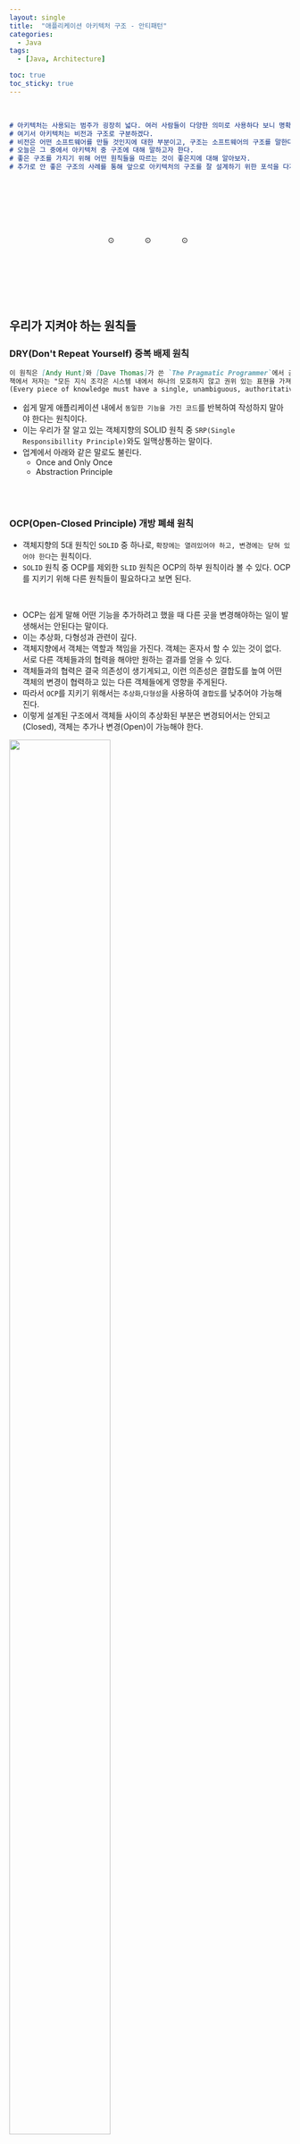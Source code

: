 ```yaml
---
layout: single
title:  "애플리케이션 아키텍처 구조 - 안티패턴"
categories:
  - Java
tags:
  - [Java, Architecture]

toc: true
toc_sticky: true
---
```


<br>

```markdown
# 아키텍처는 사용되는 범주가 굉장히 넓다. 여러 사람들이 다양한 의미로 사용하다 보니 명확한 정의를 내리기가 어려운 부분이 있다.   
# 여기서 아키텍처는 비전과 구조로 구분하겠다.  
# 비전은 어떤 소프트웨어를 만들 것인지에 대한 부분이고, 구조는 소프트웨어의 구조를 말한다.  
# 오늘은 그 중에서 아키텍처 중 구조에 대해 말하고자 한다.  
# 좋은 구조를 가지기 위해 어떤 원칙들을 따르는 것이 좋은지에 대해 알아보자.  
# 추가로 안 좋은 구조의 사례를 통해 앞으로 아키텍처의 구조를 잘 설계하기 위한 포석을 다져보도록 하자.  
```
<div style="padding-top:100px;"></div>
<span style="margin-left:35%;">⊙</span>
<span style="margin-left:10%">⊙</span>
<span style="margin-left:10%">⊙</span>
<div style="padding-top:100px;"></div>

## 우리가 지켜야 하는 원칙들

### DRY(Don't Repeat Yourself) 중복 배제 원칙
```markdown
이 원칙은 [Andy Hunt]와 [Dave Thomas]가 쓴 `The Pragmatic Programmer`에서 공식화 되었다.   
책에서 저자는 "모든 지식 조각은 시스템 내에서 하나의 모호하지 않고 권위 있는 표현을 가져야 한다"라고 표현하였다.  
(Every piece of knowledge must have a single, unambiguous, authoritative representation within a system")
```

- 쉽게 말게 애플리케이션 내에서 `동일한 기능을 가진 코드`를 반복하여 작성하지 말아야 한다는 원칙이다.
- 이는 우리가 잘 알고 있는 객체지향의 SOLID 원칙 중 `SRP(Single Responsibillity Principle)`와도 일맥상통하는 말이다.
- 업계에서 아래와 같은 말로도 불린다.
  - Once and Only Once
  - Abstraction Principle


<br><br>


### OCP(Open-Closed Principle) 개방 폐쇄 원칙

- 객체지향의 5대 원칙인 `SOLID` 중 하나로, `확장에는 열려있어야 하고, 변경에는 닫혀 있어야 한다`는 원칙이다.
- `SOLID` 원칙 중 OCP를 제외한 `SLID` 원칙은 OCP의 하부 원칙이라 볼 수 있다. OCP를 지키기 위해 다른 원칙들이 필요하다고 보면 된다.

<br>

- OCP는 쉽게 말해 어떤 기능을 추가하려고 했을 때 다른 곳을 변경해야하는 일이 발생해서는 안된다는 말이다.
- 이는 추상화, 다형성과 관련이 깊다. 
- 객체지향에서 객체는 역할과 책임을 가진다. 객체는 혼자서 할 수 있는 것이 없다. 서로 다른 객체들과의 협력을 해야만 원하는 결과를 얻을 수 있다.
- 객체들과의 협력은 결국 의존성이 생기게되고, 이런 의존성은 결합도를 높여 어떤 객체의 변경이 협력하고 있는 다른 객체들에게 영향을 주게된다.
- 따라서 `OCP`를 지키기 위해서는 `추상화`,`다형성`을 사용하여 `결합도`를 낮추어야 가능해 진다.
- 이렇게 설계된 구조에서 객체들 사이의 추상화된 부분은 변경되어서는 안되고(Closed), 객체는 추가나 변경(Open)이 가능해야 한다.

<img src="https://github.com/user-attachments/assets/99c4ba4e-5859-4d99-9ca5-f2ac64d805d4" width="60%" height="80%"/>

<div style="padding-top:100px;"></div>
<span style="margin-left:35%;">⊙</span>
<span style="margin-left:10%">⊙</span>
<span style="margin-left:10%">⊙</span>
<div style="padding-top:100px;"></div>

## 다중 계층 아키텍처(Multi-Layered Architecture)
- 오늘날 우리는 다중 계층 아키텍처를 사용한다.
- 추상화 수준에 따라 애플리케이션을 여러 그룹으로 분해하여 애플리케이션의 구조를 체계화 한다.
- 일반적으로 다음과 같이 분류가 가능하다.
  - 표현(Presentation) 계층
  - 비즈니스(Service) 계층
  - 데이터(Data) 계층
- 계층의 이름은 다양한 표현으로 사용된다. 또한 프로젝트에 따라 더 많은 기준으로 분류되기도 한다.
  - 웹 계층
  - 서비스 계층(도메인 계층)
  - 퍼시스턴스 계층


<div style="padding-top:100px;"></div>
<span style="margin-left:35%;">⊙</span>
<span style="margin-left:10%">⊙</span>
<span style="margin-left:10%">⊙</span>
<div style="padding-top:100px;"></div>


## 안티패턴 1 - 연통 배관
- 연통배관이란 애플리케이션의 각 모듈이 독립적으로 개발되어 다른 모듈과 로직이나 데이터를 공유하지 않고 상호작용을 하지도 않는 것을 말한다.
- 우리는 일반적으로 프로젝트를 개발할 때 화면단위로 작업을 분배한다. `Controller` → `Service` → `Dao` 의 횡적 구조로 개발이 이루어 진다.
- 누군가 나와 비슷한 기능을 추가했는지에 대한 부분은 고려하지 않고, 마치 연통 배관처럼 각자 맡은 부분만을 처리하게 된다. 
  - 이런 구조는 코드의 재사용성이 어렵기 때문에 결국 복붙으로 인한 중복 코드가 많이 발생한다. 
  - 만약 구조를 변경해야 할 경우 모든 코드를 변경해야 한다는 문제에 봉착한다.
- `관심사에 따른 계층 설계`를 통해 이러한 문제점을 해소할 수 있다.

  <img src="https://github.com/user-attachments/assets/07e9e534-49b2-46ad-a004-f118ebf58f78" width="80%" height="80%"/>

<br>

- 관심사 분리 원칙에 따라 계층도 각 계층의 관심사에 따라 설계되어야 한다.
- `Presentation(Controller) 계층`은 화면과 관심사가 같다.
- `Data(Dao) 계층`은 DB의 구성와 관심사가 같다.
- `Service 계층`은 표현계층과 데이터계층의 매개역할로 `기능단위`로 구성이 되어야 한다.

  <img src="https://github.com/user-attachments/assets/325a9228-8399-45f5-b07d-8683c7f92403" width="80%" height="80%"/>

<div style="padding-top:100px;"></div>
<span style="margin-left:35%;">⊙</span>
<span style="margin-left:10%">⊙</span>
<span style="margin-left:10%">⊙</span>
<div style="padding-top:100px;"></div>

## 안티패턴 2 - 스마트 DAO
- 대부분의 비즈니스 로직을 프로그래밍 언어가 아닌 SQL에 담고 프로그래밍 언어는 이 SQL을 준비하고, 실행하고 결과를 받는 작업을 수행하는 데 사용한다.

<br>

**스마트 DAO의 문제점**
1. 재사용 할 수 없는 1회용 쿼리 사용으로 로직의 중복이 발생하고 유지보수성이 떨어진다. 

    ```sql
    SELECT username, userpassword FROM users WHERE userid = 1;

    -- 해당 쿼리를 생성하면서 위 쿼리가 쓸모없어짐.
    SELECT username, userpasswrd, firstname, birthday, rate, status, createdate FROM users WHERE userid = 1;
    ```

<br>

2. 비즈니스 로직이 SQL로 표현된다. 
   - 애플리케이션은 SQL로 매개변수를 전달하고 쿼리 결과를 가공하는 역할만 담당하게 된다.
   - 실제 아래 쿼리를 보면 조건절에 나오는 것들은 비지니스 로직에서 처리되어야 하는 부분이다.
     - 고려해야 할 것은 성능이슈가 발생할 수 있다. 건수가 많을 경우 비즈니스에서 처리하는 것보다 SQL에서 필터링 후 가져오는 것이 성능이 좋을 수 있다.
    ```sql
    SELECT username, userpassword 
    FROM users 
    WHERE userid = 1 AND firstname = 'JOHN' AND rate > 40 AND birthday > '20210101';

    UPDATE users 
    set rate = rate * 20
    WHERE userid = 1 AND firstname = 'JOHN' AND rate > 40 AND birthday > '20210101';
    ```
     - 소프트웨어는 복잡도를 다루는 여러 기술을 제공한다. 
     - 하지만 SQL은 이런 기능을 제공하지 않는다. 결국 유지보수가 어려워 진다.

<br>

**스마트 DAO의 문제점 해결**
- 웬만하면 SQL로 비즈니스 로직을 처리하지 말자.
- SQL 추상화 기술을 사용하자.
  - ORM(Hibernate, JPA)
  - Active Record
  - Query Builder(JooQ, QueryDSL)
  - Table Data Gateway

<div style="padding-top:100px;"></div>
<span style="margin-left:35%;">⊙</span>
<span style="margin-left:10%">⊙</span>
<span style="margin-left:10%">⊙</span>
<div style="padding-top:100px;"></div>

## 안티패턴 3 - 뒤범벅 아키텍처
- 관심사에 따른 계층 설계를 했음에도 애플리케이션의 횡적인 설계 요소와 중적인 설계 요소가 혼합되어서 변경이 어려운 아키텍처가 만들어질 수 있다.
  - 중적인 설계 요소 : 사용자의 기능 요청을 구현하는 관심
  - 횡적인 설계 요소 : 여러 기능에 공통으로 적용되어야 하는 관심(log, transaction 등)
- 실제 구현 로직에 횡적인 관심사에 해당되는 로직이 반복적으로 추가되는 문제점이 야기된다.

<br>

**해결법 1 - 파이프 & 필터 패턴(=데코레이터 패턴)**

```markdown
`파이프 & 필터 패턴`은 여러 단위 처리 모듈을 순서대로 나열하고 한 필터에 데이터를 입력해 출력을 얻는다.  
그리고 그 출력을 그 다음 필터의 입력으로 삼도록 구성하는 아키텍처 패턴이다.  
```
- 뒤범벅 아키텍처의 문제는 종적 관심사와 횡적 관심사가 같이 섞여 있는 데에 있다.
- 이를 해결하기 위해 우선 `파이프 & 필터 패턴`을 사용하여 횡적인 관심사를 기존 코드에서 분리하여 모듈화를 한다.
- 이 후 모듈화된 횡적 관심사와 종적 관심사를 조립하여 뒤범벅된 코드의 정리가 가능해 진다.
  - 조립방식에는 애플리케이션 계층을 추가하는 방식과 위임을 하는 방식이 있다.(명확한 방법은 구현을 해봐야 알 수 있을 것 같다)
  
  <img src="https://github.com/user-attachments/assets/be2b8808-98b2-45ba-aae9-1af4db47e188" width="80%" height="80%"/>

<br>


**해결법 2 - 관점 지향 프로그래맹(AOP)**

```markdown
AOP는 Aspect Oriented Programming의 약자로 `관점 지향 프로그래밍`이라고 불린다.  
관점 지향은 쉽게 말해 어떤 로직을 기준으로 `핵심적인 관점`, `부가적인 관점`으로 나누어서 보고  
그 관점을 기준으로 각각 모듈화하겠다는 것이다.  
여기서 `모듈화`란 어떤 `공통된 로직이나 기능`을 하나의 단위로 묶는 것을 말한다. 
```
  <img src="https://github.com/user-attachments/assets/bc43c1f4-d223-4c03-946c-95846783ff8b" width="80%" height="80%"/>

- 스프링을 사용하는 경우라면 AOP를 사용하여 문제를 해결할 수 있다.


<div style="padding-top:100px;"></div>
<span style="margin-left:35%;">⊙</span>
<span style="margin-left:10%">⊙</span>
<span style="margin-left:10%">⊙</span>
<div style="padding-top:100px;"></div>


## 안티패턴 4 - 긴 공개 매서드
- 클래스에 공개된 메서드만 존재하며, 그 메서드의 크기가 너무 크다. 
- 이는 메서드 단위의 리펙토링의 부재로 인한 것이다.
- 객체 단위에서만 기능 분리가 필요한 것이 아니고, 메서드 단위에서도 기능이 분리되어야 한다.
- 메서드도 더 작은 단위에서 하나의 책임이 존재하도록 분리하면 공개 메서드의 크기는 작아지고, 비공개 메서드의 갯수가 늘어난다.
- `SRP(단일책임원칙)`를 객체 기준으로만 생각하는 경우가 있는데, `메서드 단위`에서도 `SRP`는 적용되어야 한다.

<br>

**해결법 1 - 조합 메서드**

```markdown
조합 메서드란 메서드 내에서 직접 연산을 하지 않고 다른 메서드의 호출로만 조합된 메서드를 말한다.
```
- 이를 통해 얻을 수 있는 이점이 있다.
  1. 메서드 단위의 추상화가 이루어 진다.
     - 여러 `세부사항(연산 코드)들을 공통된 하나의 범주로 묶는 것`을 `추상화`라 한다.
     - 즉, 직접 연산(저수준 작업)하는 부분을 메서드로 묶어 추상화를 한 후 이를 조합 메서드에서 호출(고수준 작업)함으로써 메서드 단위의 추상화를 이룰 수 있다.
  2. 서비스 안에서 메서드 크기가 줄어든다.
  3. 메서드 하나하나가 또 다른 수준의 언어가 된다.

<br>

**해결법 2 - 합수 작성법**

1. 공개 메서드는 이야기(의도, 작업 흐름) 흐름을 나타내라.
2. 비공개 메서드는 이야기의 의미를 정의하라.
3. 작게 만들고 한 가지 일만 해라(SRP)
   - 함수가 한 가지 일만 한다는 말은 꼭 하나의 기능만을 가진다는 의미 보다는 하나의 추상화 수준에서 동작해야 한다는 의미이다.
4. 함수내의 동일한 추상화 수준을 유지하라.
    <details style="margin-top:-10px;">
      <summary> 
      <b><span style="font-size:100%;font-color:brown;">동일한 추상화 수준(feat. 예시 코드)</span></b>
      </summary>

      <div markdown="1" style="padding-top:10px; padding-left:10px;">
      
      ```
      동일한 추상화 수준을 유지란 기능을 정의하는 연산 부분(저수준 추상화)과 메서드의 호출(고수준 추상화)을  
      혼합하여 사용하지 말라는 의미이다.
      ```
      - 동일한 추상화 수준 예시

        ```java
        public class ShoppingCart {
            public double calculateTotalPrice() {
                double subtotal = calculateSubtotal();  // 고수준 작업
                double tax = calculateTax(subtotal);    // 고수준 작업
                return calculateTotal(subtotal, tax);   // 고수준 작업
            }

            private double calculateSubtotal() {
                double subtotal = 0;
                for (Item item : items) {
                    subtotal += item.getPrice() * item.getQuantity(); // 저수준 작업
                }
                return subtotal;
            }

            private double calculateTax(double amount) {
                double taxRate = 0.08;
                return amount * taxRate;  // 저수준 작업
            }

            private double calculateTotal(double subtotal, double tax) {
                return subtotal + tax; // 저수준 작업
            }
        }
        ```

      - 다양한 추상화 수준 혼합

        ```java
        public class ShoppingCart {
            public double calculateTotalPrice() {
                double total = 0;
                for (Item item : items) {
                    total += item.getPrice() * item.getQuantity();  // 저수준 작업
                }
                double taxRate = 0.08;
                total += total * taxRate;  // 저수준 작업
                logToDatabase(total);  // 고수준 작업
                System.out.println("Total price calculated: " + total);  // 고수준 작업
                return total;
            }

            private void logToDatabase(double total) {
                // 데이터베이스 연결 코드 (저수준 작업)
                DatabaseConnection connection = new DatabaseConnection("db_url");
                connection.connect();
                connection.insert("INSERT INTO totals (amount) VALUES (?)", total);
                connection.close();
            }
        }
        ```

      <br>

      **추상화 수준 분류**

      - 높은 추상화 수준 `getHtml()` : 전체적인 흐름이나 주요 단계를 보여준다. 세부 구현은 드러내지 않는다. 주로 다른 메서드를 호출하는 방식으로 동작한다. 
      
        ```java
        // 높은 수준의 추상화를 갖는 메서드. getPagePath() 보다는 getHtml() 메서드의 추상화가 높다.
        public String getHtml() {
            String pagePath = getPagePath();  // 높은 추상화 수준
            String renderedContent = renderPage(pagePath);  // 높은 추상화 수준
            return postProcess(renderedContent);  // 높은 추상화 수준
        }
        ```
      - 중간 추상화 수준 `pageParser.render(pagePath)` : 특정 작업의 주요 단계를 구현한다. 세부 구현을 드러내지 않고 무엇을 하는지 유추가 가능하다.
    
        ```java
        // 중간 수준의 추상화를 갖는 메서드
        public String renderPage(String pagePath) {
            return pageParser.render(pagePath); // 중간 추상화 수준
        }
        ```
      - 낮은 추상화 수준 `builder.append("\n")`: 구체적인 작업을 수행한다. 
    
        ```java
        // 낮은 수준의 추상화를 갖는 메서드
        public void appendNewLine(StringBuilder builder) {
            builder.append("\n"); // 낮은 추상화 수준
        }
        ```
    
      - 예시 추가
      
        ```java
        public class NumberProcessor {
            
            public void processNumbers() {
                List<Integer> numbers = readNumbers();         // 높은 추상화 수준 메서드 호출
                List<Integer> processedNumbers = transformNumbers(numbers); // 높은 추상화 수준 메서드 호출
                writeNumbers(processedNumbers);                // 높은 추상화 수준 메서드 호출
            }

            private List<Integer> readNumbers() {
                return getNumbersFromSource(); // 저수준 추상화 수준 메서드 호출
            }

            private List<Integer> transformNumbers(List<Integer> numbers) {
                List<Integer> transformedNumbers = new ArrayList<>();
                for (int number : numbers) {
                    transformedNumbers.add(square(number)); // 저수준 추상화 수준 메서드 호출
                }
                return transformedNumbers;
            }

            private void writeNumbers(List<Integer> numbers) {
                outputNumbers(numbers); // 저수준 추상화 수준 메서드 호출
            }

            private List<Integer> getNumbersFromSource() {
                // 저수준 추상화
                List<Integer> numbers = new ArrayList<>();
                numbers.add(1);
                numbers.add(2);
                numbers.add(3);
                return numbers;
            }

            private int square(int number) {
                return number * number; // 저수준 추상화
            }

            private void outputNumbers(List<Integer> numbers) {
                // 저수준 추상화
                for (int number : numbers) {
                    System.out.println(number);
                }
            }
        }
        ```
      </div>
    </details>
   
5. 서술적인 이름을 사용하라.
    ```markdown
    이름이 길어도 괜찮다. 겁먹을 필요없다.  
    길고 서술적인 이름이 짧고 어려운 이름보다 좋다.  
    길고 서술적인 이름이 길고 서술적인 주석보다 좋다
    by 로버트 C 마틴
    ```
6. 명령과 조회를 분리하라(CQS, Command Query Separation)
    <details style="margin-top:-10px;">
      <summary> 
      <b><span style="font-size:100%;font-color:brown;">명령과 조회 분리(feat. 예시 코드)</span></b>
      </summary>

      <div markdown="1" style="padding-top:10px; padding-left:10px;">
      
      ```
      명령과 조회의 분리(CQS, Command Query Separation) 원칙은  
      메서드가 상태를 변경하는 명령(Command)과 상태를 반환하는 조회(Query)를 분리하여  
      한 메서드에서 두 가지 역할을 동시에 하지 않도록 합니다
      ```
      - 명령과 조회를 분리하지 않은 경우

        ```java
        public class Account {
            private double balance;

            public double deposit(double amount) {
                balance += amount;
                return balance;
            }
        }
        ```

      - 명령과 조회를 분리

        ```java
        public class Account {
            private double balance;

            // 명령 메서드: 상태를 변경하지만, 값을 반환하지 않습니다.
            public void deposit(double amount) {
                balance += amount;
            }

            // 조회 메서드: 상태를 반환하지만, 상태를 변경하지 않습니다.
            public double getBalance() {
                return balance;
            }
        }
        ```
      </div>
    </details>


7. 오류 코드보다 예외를 던져라.
<!--8. 고차 함수를 사용하여 함수 수준의 추상화가 가능하다.(람다식)-->


<div style="padding-top:100px;"></div>
<span style="margin-left:35%;">⊙</span>
<span style="margin-left:10%">⊙</span>
<span style="margin-left:10%">⊙</span>
<div style="padding-top:100px;"></div>

## 안티패턴 5 - 하는 놈 따로, 아는 놈 따로
- OOP 언어를 사용하고 클래스를 만들지만 여전히 구조적으로 프로그래밍을 함으로 로직과 데이터가 분리되어 있다.
- DB 의존적 애플리케이션을 만든다.
  - 모든 상태를 DB에만 보관한다.
  - 상태 조작은 SQL로 처리한다.
  - 애플리케이션 코드는 단순히 인지와 SQL 결과를 전달하는 역할만 한다.

<br>

**해결 - 도메인 모델 도입**
- `도메인 모델`이란 행위와 데이터를 포함하는 비즈니스 영역의 도메인 객체를 말한다.
- 도메인 모델을 도입하면 상태를 메모리에서 관리한다.
- 데이터의 저장은 메모리상 상태의 영속화 개념으로 바뀐다.


<div style="padding-top:100px;"></div>
<span style="margin-left:35%;">⊙</span>
<span style="margin-left:10%">⊙</span>
<span style="margin-left:10%">⊙</span>
<div style="padding-top:100px;"></div>

## 안티패턴 6 - 단일 객체 서비스(Single Class Service)
- 정해진 구조에서 벗어나는 것을 거부한다.
- 이로 인해 서비스 객체 하나로 구성되고, 모든 로직은 서비스 객체에서만 처리된다.
- 서비스 객체의 적절한 분화가 이루어져 있지 않다.

<br>

**문제점**
- 이는 낮은 응집도와 높은 결합도를 만든다.
  - 중복된 코드의 생산이 증가된다.
  - 추상화 수준이 낮아 코드의 변경이 일어난 경우 어디까지 변경에 영향이 있을지 예측하기 어렵다. 
  <img src="https://github.com/user-attachments/assets/1025ac3e-c97f-41e5-99c3-a36e66610a4c" width="80%" height="80%"/>

<br>

**서비스 객체의 용도**
- 객체간의 경계와 연결만을 담당하다. 
- 실제 처리는 각 객체(class)에서 처리되고 서비스 객체는 인터페이스의 연결과 객체간 연결의 역할만 담당하는 것이 좋다. 

<br>

**해결**
1. 높은 응집도와 낮은 결합도를 유지해야 한다.
2. Class 추가 공포증에서 벗어나자.
3. 추상화를 적극적으로 활용하자.

<div style="padding-top:100px;"></div>
<span style="margin-left:35%;">⊙</span>
<span style="margin-left:10%">⊙</span>
<span style="margin-left:10%">⊙</span>
<div style="padding-top:100px;"></div>

## 최종 정리
1. AOP를 사용하여 종적 관심사와 횡적 관심사를 분리하자.
2. 조합 메서드를 활용하자.
3. 도데인 모델을 도입하자.
4. 큰 서비스를 작은 클래스로 분해하고 위임하자.
5. 높은 응집도와 낮은 결합도를 갖도록 설계하자.


<!--

<img src="" width="80%" height="80%"/>
<img src="" width="80%" height="80%"/>-->

<!--https://kji6252.github.io/2015/12/16/ksug-anti-pattern/-->


